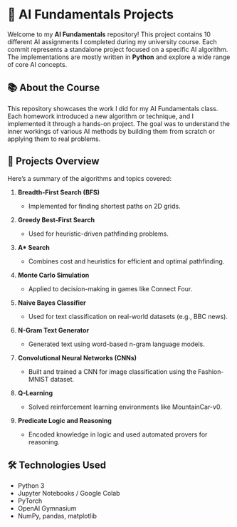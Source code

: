 # 🧠 AI Fundamentals Projects

Welcome to my **AI Fundamentals** repository! This project contains 10 different AI assignments I completed during my university course. Each commit represents a standalone project focused on a specific AI algorithm. The implementations are mostly written in **Python** and explore a wide range of core AI concepts.

## 📚 About the Course

This repository showcases the work I did for my AI Fundamentals class. Each homework introduced a new algorithm or technique, and I implemented it through a hands-on project. The goal was to understand the inner workings of various AI methods by building them from scratch or applying them to real problems.

## 🧩 Projects Overview

Here’s a summary of the algorithms and topics covered:

1. **Breadth-First Search (BFS)**  
   - Implemented for finding shortest paths on 2D grids.

2. **Greedy Best-First Search**  
   - Used for heuristic-driven pathfinding problems.

3. **A\* Search**  
   - Combines cost and heuristics for efficient and optimal pathfinding.

4. **Monte Carlo Simulation**  
   - Applied to decision-making in games like Connect Four.

5. **Naive Bayes Classifier**  
   - Used for text classification on real-world datasets (e.g., BBC news).

6. **N-Gram Text Generator**  
   - Generated text using word-based n-gram language models.

7. **Convolutional Neural Networks (CNNs)**  
   - Built and trained a CNN for image classification using the Fashion-MNIST dataset.

8. **Q-Learning**  
   - Solved reinforcement learning environments like MountainCar-v0.

9. **Predicate Logic and Reasoning**  
   - Encoded knowledge in logic and used automated provers for reasoning.

## 🛠️ Technologies Used

- Python 3
- Jupyter Notebooks / Google Colab
- PyTorch
- OpenAI Gymnasium
- NumPy, pandas, matplotlib
